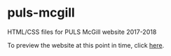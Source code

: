 # puls-mcgill
HTML/CSS files for PULS McGill website 2017-2018

To preview the website at this point in time, click [here](https://dy-lin.github.io/puls-mcgill/index.html/).
